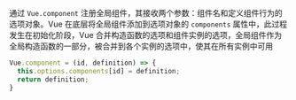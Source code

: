 通过 `Vue.component` 注册全局组件，其接收两个参数：组件名和定义组件行为的选项对象。Vue 在底层将全局组件添加到选项对象的 `components` 属性中，此过程发生在初始化阶段，Vue 合并构造函数的选项和组件实例的选项，全局组件作为全局构造函数的一部分，被合并到各个实例的选项中，使其在所有实例中可用

```js
Vue.component = (id, definition) => {
  this.options.components[id] = definition;
  return definition;
}
```
